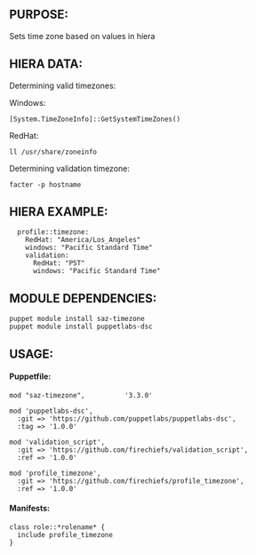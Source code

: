 ## PURPOSE:

Sets time zone based on values in hiera

## HIERA DATA:
Determining valid timezones:

Windows:
```
[System.TimeZoneInfo]::GetSystemTimeZones()
```

RedHat:
```
ll /usr/share/zoneinfo
```

Determining validation timezone:
```
facter -p hostname
```

## HIERA EXAMPLE:
```
  profile::timezone:
    RedHat: "America/Los_Angeles"
    windows: "Pacific Standard Time"
    validation:
      RedHat: "PST"
      windows: "Pacific Standard Time"
```

## MODULE DEPENDENCIES:
```
puppet module install saz-timezone
puppet module install puppetlabs-dsc
```
## USAGE:

#### Puppetfile:
```
mod "saz-timezone",          '3.3.0'

mod 'puppetlabs-dsc',
  :git => 'https://github.com/puppetlabs/puppetlabs-dsc',
  :tag => '1.0.0'

mod 'validation_script',
  :git => 'https://github.com/firechiefs/validation_script',
  :ref => '1.0.0'

mod 'profile_timezone',
  :git => 'https://github.com/firechiefs/profile_timezone',
  :ref => '1.0.0'
```
#### Manifests:
```
class role::*rolename* {
  include profile_timezone
}
```
